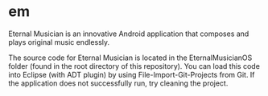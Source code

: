 em
==

Eternal Musician is an innovative Android application that composes and plays original music endlessly.

The source code for Eternal Musician is located in the EternalMusicianOS folder (found in the root directory of this repository). You can load this code into Eclipse (with ADT plugin) by using File-Import-Git-Projects from Git. If the application does not successfully run, try cleaning the project.
